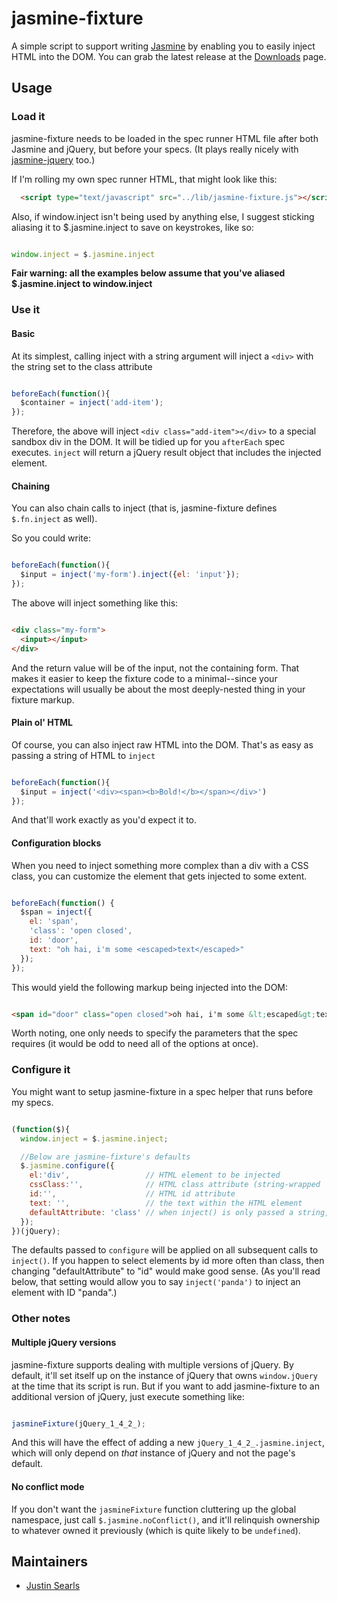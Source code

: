 # jasmine-fixture

A simple script to support writing [Jasmine](http://pivotal.github.com/jasmine) by enabling you to easily inject HTML into the DOM. You can grab the latest release at the [Downloads](https://github.com/searls/jasmine-fixture/downloads) page.

## Usage

### Load it

jasmine-fixture needs to be loaded in the spec runner HTML file after both Jasmine and jQuery, but before your specs. (It plays really nicely with [jasmine-jquery](https://github.com/velesin/jasmine-jquery) too.)

If I'm rolling my own spec runner HTML, that might look like this:

``` html
  <script type="text/javascript" src="../lib/jasmine-fixture.js"></script>
```

Also, if window.inject isn't being used by anything else, I suggest sticking aliasing it to $.jasmine.inject to save on keystrokes, like so:

``` javascript

window.inject = $.jasmine.inject

```

**Fair warning: all the examples below assume that you've aliased $.jasmine.inject to window.inject**

### Use it


#### Basic

At its simplest, calling inject with a string argument will inject a `<div>` with the string set to the class attribute

``` javascript

beforeEach(function(){
  $container = inject('add-item');
});

```

Therefore, the above will inject `<div class="add-item"></div>` to a special sandbox div in the DOM. It will be tidied up for you `afterEach` spec executes. `inject` will return a jQuery result object that includes the injected element.

#### Chaining

You can also chain calls to inject (that is, jasmine-fixture defines `$.fn.inject` as well).

So you could write:

``` javascript

beforeEach(function(){
  $input = inject('my-form').inject({el: 'input'});
});

```

The above will inject something like this:

``` html

<div class="my-form">
  <input></input>
</div>

```

And the return value will be of the input, not the containing form. That makes it easier to keep the fixture code to a minimal--since your expectations will usually be about the most deeply-nested thing in your fixture markup.

#### Plain ol' HTML

Of course, you can also inject raw HTML into the DOM. That's as easy as passing a string of HTML to `inject`

``` javascript

beforeEach(function(){
  $input = inject('<div><span><b>Bold!</b></span></div>')
});

```

And that'll work exactly as you'd expect it to.

#### Configuration blocks

When you need to inject something more complex than a div with a CSS class, you can customize the element that gets injected to some extent.

``` javascript

beforeEach(function() {
  $span = inject({
    el: 'span',
    'class': 'open closed',
    id: 'door',
    text: "oh hai, i'm some <escaped>text</escaped>"
  });
});

```

This would yield the following markup being injected into the DOM:

``` html

<span id="door" class="open closed">oh hai, i'm some &lt;escaped&gt;text&lt;/escaped&gt;</span>

```

Worth noting, one only needs to specify the parameters that the spec requires (it would be odd to need all of the options at once).


### Configure it

You might want to setup jasmine-fixture in a spec helper that runs before my specs.

``` javascript

(function($){
  window.inject = $.jasmine.inject;

  //Below are jasmine-fixture's defaults
  $.jasmine.configure({
    el:'div',                 // HTML element to be injected
    cssClass:'',              // HTML class attribute (string-wrapped 'class' can also be used)
    id:'',                    // HTML id attribute
    text: '',                 // the text within the HTML element
    defaultAttribute: 'class' // when inject() is only passed a string, it'll be set on this attribute
  });
})(jQuery);

```

The defaults passed to `configure` will be applied on all subsequent calls to `inject()`. If you happen to select elements by id more often than class, then changing "defaultAttribute" to "id" would make good sense. (As you'll read below, that setting would allow you to say `inject('panda')` to inject an element with ID "panda".)

### Other notes

#### Multiple jQuery versions

jasmine-fixture supports dealing with multiple versions of jQuery. By default, it'll set itself up on the instance of jQuery that owns `window.jQuery` at the time that its script is run. But if you want to add jasmine-fixture to an additional version of jQuery, just execute something like:

``` javascript

jasmineFixture(jQuery_1_4_2_);

```

And this will have the effect of adding a new `jQuery_1_4_2_.jasmine.inject`, which will only depend on *that* instance of jQuery and not the page's default.

#### No conflict mode

If you don't want the `jasmineFixture` function cluttering up the global namespace, just call `$.jasmine.noConflict()`, and it'll relinquish ownership to whatever owned it previously (which is quite likely to be `undefined`).

## Maintainers

* [Justin Searls](http://about.me/searls)